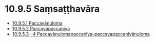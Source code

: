 # 10.9.5 Saṃsaṭṭhavāra

* [10.9.5.1 Paccayānuloma](10.9.5/10.9.5.1.md)
* [10.9.5.2 Paccayapaccanīya](10.9.5/10.9.5.2.md)
* [10.9.5.3--4 Paccayānulomapaccanīya-paccayapaccanīyānuloma](10.9.5/10.9.5.3--4.md)
